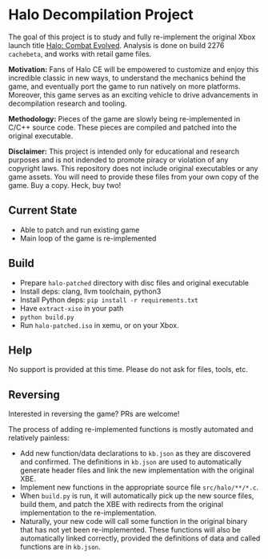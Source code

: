 Halo Decompilation Project
==========================

The goal of this project is to study and fully re-implement the original Xbox launch title [Halo: Combat Evolved](https://en.wikipedia.org/wiki/Halo:_Combat_Evolved). Analysis is done on build 2276 `cachebeta`, and works with retail game files.

**Motivation:** Fans of Halo CE will be empowered to customize and enjoy this incredible classic in new ways, to understand the mechanics behind the game, and eventually port the game to run natively on more platforms. Moreover, this game serves as an exciting vehicle to drive advancements in decompilation research and tooling.

**Methodology:** Pieces of the game are slowly being re-implemented in C/C++ source code. These pieces are compiled and patched into the original executable.

**Disclaimer:** This project is intended only for educational and research purposes and is not indended to promote piracy or violation of any copyright laws. This repository does not include original executables or any game assets. You will need to provide these files from your own copy of the game. Buy a copy. Heck, buy two!

Current State
-------------
* Able to patch and run existing game
* Main loop of the game is re-implemented

Build
-----
* Prepare `halo-patched` directory with disc files and original executable
* Install deps: clang, llvm toolchain, python3
* Install Python deps: `pip install -r requirements.txt`
* Have `extract-xiso` in your path
* `python build.py`
* Run `halo-patched.iso` in xemu, or on your Xbox.

Help
----
No support is provided at this time. Please do not ask for files, tools, etc.

Reversing
---------
Interested in reversing the game? PRs are welcome!

The process of adding re-implemented functions is mostly automated and relatively painless:
* Add new function/data declarations to `kb.json` as they are discovered and confirmed. The definitions in `kb.json` are used to automatically generate header files and link the new implementation with the original XBE.
* Implement new functions in the appropriate source file `src/halo/**/*.c`.
* When `build.py` is run, it will automatically pick up the new source files, build them, and patch the XBE with redirects from the original implementation to the re-implementation.
* Naturally, your new code will call some function in the original binary that has not yet been re-implemented. These functions will also be automatically linked correctly, provided the definitions of data and called functions are in `kb.json`.
